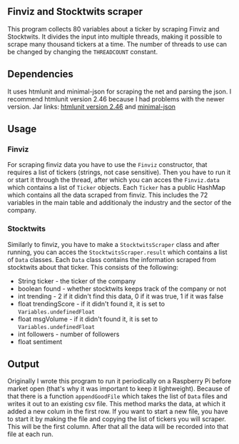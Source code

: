 ## Finviz and Stocktwits scraper
This program collects 80 variables about a ticker by scraping Finviz and Stocktwits. It divides the input into multiple threads, making it possible to scrape many thousand tickers at a time. The number of threads to use can be changed by changing the `THREADCOUNT` constant.
## Dependencies
It uses htmlunit and minimal-json for scraping the net and parsing the json. I recommend htmlunit version 2.46 because I had problems with the newer version.
Jar links: [htmlunit version 2.46](https://mvnrepository.com/artifact/net.sourceforge.htmlunit/htmlunit/2.46.0 "htmlunit version 2.46") and [minimal-json](https://jar-download.com/artifacts/com.eclipsesource.minimal-json "minimal-json")
## Usage
### Finviz
For scraping finviz data you have to use the `Finviz` constructor, that requires a list of tickers (strings, not case sensitive). Then you have to run it or start it through the thread, after which you can acces the `Finviz.data` which contains a list of `Ticker` objects. Each `Ticker` has a public HashMap which contains all the data scraped from finviz. This includes the 72 variables in the main table and additionaly the industry and the sector of the company.
### Stocktwits
Similarly to finviz, you have to make a `StocktwitsScraper` class and after running, you can acces the `StocktwitsScraper.result` which contains a list of `Data` classes. Each `Data` class contains the information scraped from stocktwits about that ticker.  This consists of the following:
- String ticker - the ticker of the company
- boolean found - whether stocktwits keeps track of the company or not
- int trending - 2 if it didn't find this data, 0 if it was true, 1 if it was false
- float trendingScore - if it didn't found it, it is set to `Variables.undefinedFloat`
- float msgVolume - if it didn't found it, it is set to `Variables.undefinedFloat`
- int followers - number of followers
- float sentiment

## Output
Originally I wrote this program to run it periodically on a Raspberry Pi before market open (that's why it was important to keep it lightweight). Because of that there is a function `appendGoodFile` which takes the list of `Data` files and writes it out to an existing csv file. This method marks the data, at which it added a new colum in the first row. If you want to start a new file, you have to start it by making the file and copying the list of tickers you will scraper. This will be the first column. After that all the data will be recorded into that file at each run.
